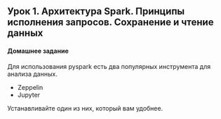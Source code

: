 ## Урок 1. Архитектура Spark. Принципы исполнения запросов. Сохранение и чтение данных
#### Домашнее задание
Для использования pyspark есть два популярных инструмента для анализа данных. 
* Zeppelin
* Jupyter

Устанавливайте один из них, который вам удобнее.
